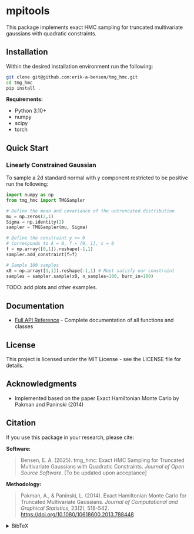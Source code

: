 # mpitools

<!-- ![PyPI Version](https://img.shields.io/pypi/v/mpi4pytools)
![Development Status](https://img.shields.io/pypi/status/mpi4pytools)
![Python Versions](https://img.shields.io/pypi/pyversions/mpi4pytools)
![License](https://img.shields.io/pypi/l/mpi4pytools)

> **⚠️ Development Notice**: This package is in active development. The API may change significantly between versions until v1.0.0. Use in production environments is not recommended. -->

This package implements exact HMC sampling for truncated multivariate gaussians with quadratic constraints.

## Installation
Within the desired installation environment run the following:
```bash
git clone git@github.com:erik-a-bensen/tmg_hmc.git
cd tmg_hmc 
pip install .
```

**Requirements:**
- Python 3.10+
- numpy
- scipy
- torch

## Quick Start

### Linearly Constrained Gaussian
To sample a 2d standard normal with y component restricted to be positive run the following:

```python
import numpy as np
from tmg_hmc import TMGSampler 

# Define the mean and covariance of the untruncated distribution
mu = np.zeros(2,1)
Sigma = np.identity(2)
sampler = TMGSampler(mu, Sigma)

# Define the constraint y >= 0
# Corresponds to A = 0, f = [0, 1], c = 0
f = np.array([0,1]).reshape(-1,1)
sampler.add_constraint(f=f)

# Sample 100 samples 
x0 = np.array([1,1]).reshape(-1,1) # Must satisfy our constraint
samples = sampler.sample(x0, n_samples=100, burn_in=100)
```

TODO: add plots and other examples.

## Documentation

- [Full API Reference](API_DOCS.md) - Complete documentation of all functions and classes

<!-- ## Contributing

Contributions are welcome! Please feel free to submit a Pull Request. For major changes, please open an issue first to discuss what you would like to change. -->

## License

This project is licensed under the MIT License - see the LICENSE file for details.

## Acknowledgments

- Implemented based on the paper Exact Hamiltonian Monte Carlo by Pakman and Paninski (2014)

## Citation

If you use this package in your research, please cite:

**Software:**
> Bensen, E. A. (2025). tmg_hmc: Exact HMC Sampling for Truncated Multivariate Gaussians with Quadratic Constraints. *Journal of Open Source Software*. [To be updated upon acceptance]

**Methodology:**
> Pakman, A., & Paninski, L. (2014). Exact Hamiltonian Monte Carlo for Truncated Multivariate Gaussians. *Journal of Computational and Graphical Statistics*, 23(2), 518-542. https://doi.org/10.1080/10618600.2013.788448

<details>
<summary>BibTeX</summary>
```bibtex
@article{Bensen2025tmghmc,
  title={tmg\_hmc: Exact HMC Sampling for Truncated Multivariate Gaussians with Quadratic Constraints},
  author={Bensen, Erik A.},
  journal={TBD},
  year={2025},
  note={[To be updated upon acceptance]}
}

@article{PakmanPaninski2014,
  title={Exact Hamiltonian Monte Carlo for Truncated Multivariate Gaussians},
  author={Pakman, Ari and Paninski, Liam},
  journal={Journal of Computational and Graphical Statistics},
  volume={23},
  number={2},
  pages={518--542},
  year={2014},
  publisher={Taylor \& Francis},
  doi={10.1080/10618600.2013.788448}
}
```
</details>
